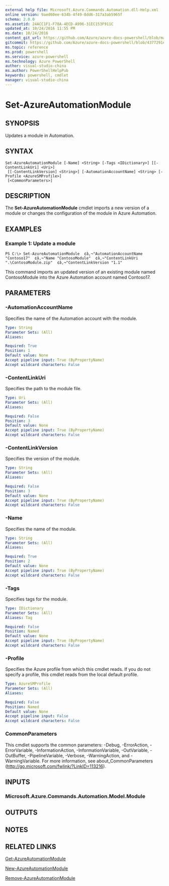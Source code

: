 ```yaml
---
external help file: Microsoft.Azure.Commands.Automation.dll-Help.xml
online version: 9aed60ee-634b-4f49-8dd6-317a3ab5965f
schema: 2.0.0
ms.assetid: 24ACC1F1-F78A-4ECD-A996-31EC153F911C
updated_at: 10/24/2016 11:55 PM
ms.date: 10/24/2016
content_git_url: https://github.com/Azure/azure-docs-powershell/blob/master/azureps-cmdlets-docs/ServiceManagement/Azure.Automation/v3.0.0/Set-AzureAutomationModule.md
gitcommit: https://github.com/Azure/azure-docs-powershell/blob/4377291ee360e58e2c1c5d644155daf6a0279055/azureps-cmdlets-docs/ServiceManagement/Azure.Automation/v3.0.0/Set-AzureAutomationModule.md
ms.topic: reference
ms.prod: powershell
ms.service: azure-powershell
ms.technology: Azure PowerShell
author: visual-studio-china
ms.author: PowerShellHelpPub
keywords: powershell, cmdlet
manager: visual-studio-china
---
```


# Set-AzureAutomationModule

## SYNOPSIS
Updates a module in Automation.

## SYNTAX

```
Set-AzureAutomationModule [-Name] <String> [-Tags <IDictionary>] [[-ContentLinkUri] <Uri>]
 [[-ContentLinkVersion] <String>] [-AutomationAccountName] <String> [-Profile <AzureSMProfile>]
 [<CommonParameters>]
```

## DESCRIPTION
The **Set-AzureAutomationModule** cmdlet imports a new version of a module or changes the configuration of the module in Azure Automation.

## EXAMPLES

### Example 1: Update a module
```
PS C:\> Set-AzureAutomationModule  ¢â‚¬"AutomationAccountName "Contoso17"  ¢â‚¬"Name "ContosoModule"  ¢â‚¬"ContentLinkUri ".\ContosoModule.zip"  ¢â‚¬"ContentLinkVersion "1.1"
```

This command imports an updated version of an existing module named ContosoModule into the Azure Automation account named Contoso17.

## PARAMETERS

### -AutomationAccountName
Specifies the name of the Automation account with the module.

```yaml
Type: String
Parameter Sets: (All)
Aliases: 

Required: True
Position: 1
Default value: None
Accept pipeline input: True (ByPropertyName)
Accept wildcard characters: False
```

### -ContentLinkUri
Specifies the path to the module file.

```yaml
Type: Uri
Parameter Sets: (All)
Aliases: 

Required: False
Position: 3
Default value: None
Accept pipeline input: True (ByPropertyName)
Accept wildcard characters: False
```

### -ContentLinkVersion
Specifies the version of the module.

```yaml
Type: String
Parameter Sets: (All)
Aliases: 

Required: False
Position: 3
Default value: None
Accept pipeline input: True (ByPropertyName)
Accept wildcard characters: False
```

### -Name
Specifies the name of the module.

```yaml
Type: String
Parameter Sets: (All)
Aliases: 

Required: True
Position: 2
Default value: None
Accept pipeline input: True (ByPropertyName)
Accept wildcard characters: False
```

### -Tags
Specifies tags for the module.

```yaml
Type: IDictionary
Parameter Sets: (All)
Aliases: Tag

Required: False
Position: Named
Default value: None
Accept pipeline input: True (ByPropertyName)
Accept wildcard characters: False
```

### -Profile
Specifies the Azure profile from which this cmdlet reads.
If you do not specify a profile, this cmdlet reads from the local default profile.

```yaml
Type: AzureSMProfile
Parameter Sets: (All)
Aliases: 

Required: False
Position: Named
Default value: None
Accept pipeline input: False
Accept wildcard characters: False
```

### CommonParameters
This cmdlet supports the common parameters: -Debug, -ErrorAction, -ErrorVariable, -InformationAction, -InformationVariable, -OutVariable, -OutBuffer, -PipelineVariable, -Verbose, -WarningAction, and -WarningVariable. For more information, see about_CommonParameters (http://go.microsoft.com/fwlink/?LinkID=113216).

## INPUTS

### Microsoft.Azure.Commands.Automation.Model.Module

## OUTPUTS

## NOTES

## RELATED LINKS

[Get-AzureAutomationModule](xref:ServiceManagement/Azure.Automation/v3.0.0/Get-AzureAutomationModule.md)

[New-AzureAutomationModule](xref:ServiceManagement/Azure.Automation/v3.0.0/New-AzureAutomationModule.md)

[Remove-AzureAutomationModule](xref:ServiceManagement/Azure.Automation/v3.0.0/Remove-AzureAutomationModule.md)


